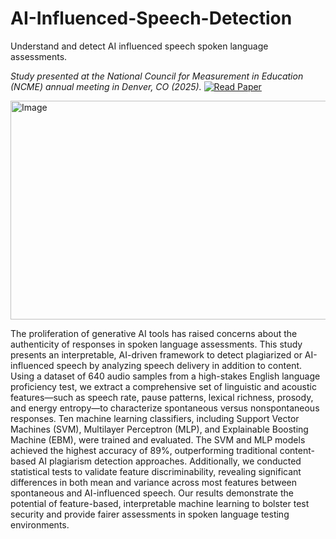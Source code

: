 # AI-Influenced-Speech-Detection
Understand and detect AI influenced speech spoken language assessments. 

*Study presented at the National Council for Measurement in Education (NCME) annual meeting in Denver, CO (2025).*
[![Read Paper](https://img.shields.io/badge/Read%20Paper-blue?style=for-the-badge)](https://doi.org/10.26153/tsw/61304)

<img width="600" height="350" alt="Image" src="https://github.com/user-attachments/assets/b20d6f67-41c0-49c5-8c8e-f7216b1016a8" />



The proliferation of generative AI tools has raised concerns about the authenticity of responses in spoken language assessments. This study presents an interpretable, AI-driven framework to detect plagiarized or AI-influenced speech by analyzing speech delivery in addition to content. Using a dataset of 640 audio samples from a high-stakes English language proficiency test, we extract a comprehensive set of linguistic and acoustic features—such as speech rate, pause patterns, lexical richness, prosody, and energy entropy—to characterize spontaneous versus nonspontaneous responses. Ten machine learning classifiers, including Support Vector Machines (SVM), Multilayer Perceptron (MLP), and Explainable Boosting Machine (EBM), were trained and evaluated. The SVM and MLP models achieved the highest accuracy of 89%, outperforming traditional content-based AI plagiarism detection approaches. Additionally, we conducted statistical tests to validate feature discriminability, revealing significant differences in both mean and variance across most features between spontaneous and AI-influenced speech. Our results demonstrate the potential of feature-based, interpretable machine learning to bolster test security and provide fairer assessments in spoken language testing environments.

